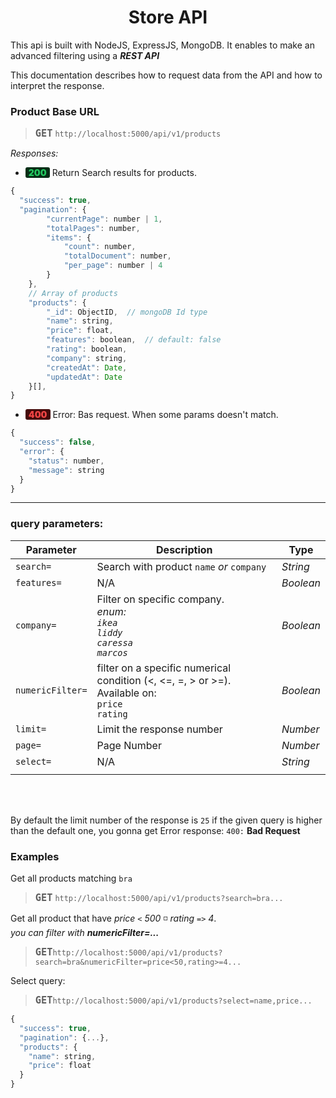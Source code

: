 <center>

# Store API

</center>

This api is built with NodeJS, ExpressJS, MongoDB. It enables to make an advanced filtering using a **_REST API_**

This documentation describes how to request data from the API and how to interpret the response.

### Product Base URL
> <span style="font-size: 18px; font-weight: 900">`GET`</span> `http://localhost:5000/api/v1/products`

*Responses:*

* <span style="color: #22c55e; font-weight: 900; background: #052e16; padding-inline: 5px; border-radius: 3px">200</span> 
Return Search results for products.

```js
{
  "success": true,
  "pagination": {
        "currentPage": number | 1,
        "totalPages": number,
        "items": {
            "count": number,
            "totalDocument": number,
            "per_page": number | 4
        }
    },
    // Array of products
    "products": {
        "_id": ObjectID,  // mongoDB Id type
        "name": string,
        "price": float,
        "features": boolean,  // default: false
        "rating": boolean,
        "company": string,
        "createdAt": Date,
        "updatedAt": Date
    }[],
}
```

* <span style="color: #ef4444; font-weight: 900; background: #450a0a; padding-inline: 5px; border-radius: 3px">400</span> 
Error: Bas request. When some params doesn't match.

```js
{
  "success": false,
  "error": {
    "status": number,
    "message": string
  }
}
```

<hr />

### query parameters:

| Parameter  | Description                 | Type      |
|  ----      |  ----                       | ---       |
| `search=`  | Search with product `name` _or_ `company`| _String_  |
| `features=`| N/A                         | _Boolean_ |
| `company=` | Filter on specific company.<br /> _enum:_<br />_`ikea`_<br /> _`liddy`_<br />_`caressa`_<br />_`marcos`_| _Boolean_  |
| `numericFilter=`| filter on a specific numerical condition (<, <=, =, > or >=).<br /> Available on:<br />`price`<br /> `rating`| _Boolean_  |
| `limit=`   | Limit the response number   | _Number_  |
| `page=`    | Page Number                 | _Number_  |
| `select=`  | N/A                         | _String_  |
|            |                             |           |

<br />
<br />

By default the limit number of the response is `25` if the given query is higher than the default one, you gonna get Error response: `400:` **Bad Request** 

### Examples
Get all products matching `bra`
> <span style="font-size: 18px; font-weight: 900">`GET`</span> `http://localhost:5000/api/v1/products?search=bra...`

Get all product that have _price_ `<` _500_ ◽ _rating_ `=>` _4_.  
_you can filter with **numericFilter=...**_

> <span style="font-size: 18px; font-weight: 900">`GET`</span>`http://localhost:5000/api/v1/products?search=bra&numericFilter=price<50,rating>=4...`

Select query:
> <span style="font-size: 18px; font-weight: 900">`GET`</span>`http://localhost:5000/api/v1/products?select=name,price...`

```js
{
  "success": true,
  "pagination": {...},
  "products": {
    "name": string,
    "price": float
  }
}
```

